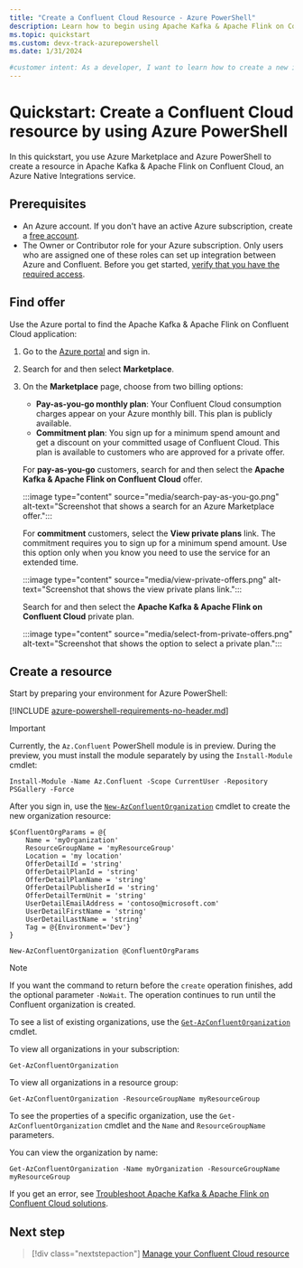 ```yaml
---
title: "Create a Confluent Cloud Resource - Azure PowerShell"
description: Learn how to begin using Apache Kafka & Apache Flink on Confluent Cloud by creating an instance via Azure PowerShell.
ms.topic: quickstart
ms.custom: devx-track-azurepowershell
ms.date: 1/31/2024

#customer intent: As a developer, I want to learn how to create a new instance of Apache Kafka & Apache Flink on Confluent Cloud by using Azure PowerShell so that I can create my own resources.
---
```


# Quickstart: Create a Confluent Cloud resource by using Azure PowerShell

In this quickstart, you use Azure Marketplace and Azure PowerShell to create a resource in Apache Kafka & Apache Flink on Confluent Cloud, an Azure Native Integrations service.

## Prerequisites

- An Azure account. If you don't have an active Azure subscription, create a [free account](https://azure.microsoft.com/pricing/purchase-options/azure-account?cid=msft_learn).
- The Owner or Contributor role for your Azure subscription. Only users who are assigned one of these roles can set up integration between Azure and Confluent. Before you get started, [verify that you have the required access](../../role-based-access-control/check-access.md).

## Find offer

Use the Azure portal to find the Apache Kafka & Apache Flink on Confluent Cloud application:

1. Go to the [Azure portal](https://portal.azure.com/) and sign in.

1. Search for and then select **Marketplace**.

1. On the **Marketplace** page, choose from two billing options:

   - **Pay-as-you-go monthly plan**: Your Confluent Cloud consumption charges appear on your Azure monthly bill. This plan is publicly available.
   - **Commitment plan**: You sign up for a minimum spend amount and get a discount on your committed usage of Confluent Cloud. This plan is available to customers who are approved for a private offer.

   For **pay-as-you-go** customers, search for and then select the **Apache Kafka & Apache Flink on Confluent Cloud** offer.

   :::image type="content" source="media/search-pay-as-you-go.png" alt-text="Screenshot that shows a search for an Azure Marketplace offer.":::

   For **commitment** customers, select the **View private plans** link. The commitment requires you to sign up for a minimum spend amount. Use this option only when you know you need to use the service for an extended time.

   :::image type="content" source="media/view-private-offers.png" alt-text="Screenshot that shows the view private plans link.":::

   Search for and then select the **Apache Kafka & Apache Flink on Confluent Cloud** private plan.

   :::image type="content" source="media/select-from-private-offers.png" alt-text="Screenshot that shows the option to select a private plan.":::

## Create a resource

Start by preparing your environment for Azure PowerShell:

[!INCLUDE [azure-powershell-requirements-no-header.md](~/reusable-content/ce-skilling/azure/includes/azure-powershell-requirements-no-header.md)]

> [!IMPORTANT]
> Currently, the `Az.Confluent` PowerShell module is in preview. During the preview, you must install the module separately by using the `Install-Module` cmdlet:

```azurepowershell
Install-Module -Name Az.Confluent -Scope CurrentUser -Repository PSGallery -Force
```

After you sign in, use the [`New-AzConfluentOrganization`](/powershell/module/az.confluent/new-azconfluentorganization) cmdlet to create the new organization resource:

```azurepowershell
$ConfluentOrgParams = @{
    Name = 'myOrganization'
    ResourceGroupName = 'myResourceGroup'
    Location = 'my location'
    OfferDetailId = 'string'
    OfferDetailPlanId = 'string'
    OfferDetailPlanName = 'string'
    OfferDetailPublisherId = 'string'
    OfferDetailTermUnit = 'string'
    UserDetailEmailAddress = 'contoso@microsoft.com'
    UserDetailFirstName = 'string'
    UserDetailLastName = 'string'
    Tag = @{Environment='Dev'}
}

New-AzConfluentOrganization @ConfluentOrgParams
```

> [!NOTE]
> If you want the command to return before the `create` operation finishes, add the optional parameter `-NoWait`. The operation continues to run until the Confluent organization is created.

To see a list of existing organizations, use the [`Get-AzConfluentOrganization`](/powershell/module/az.confluent/get-azconfluentorganization) cmdlet.

To view all organizations in your subscription:

```azurepowershell
Get-AzConfluentOrganization
```

To view all organizations in a resource group:

```azurepowershell
Get-AzConfluentOrganization -ResourceGroupName myResourceGroup
```

To see the properties of a specific organization, use the `Get-AzConfluentOrganization` cmdlet and the `Name` and `ResourceGroupName` parameters.

You can view the organization by name:

```azurepowershell
Get-AzConfluentOrganization -Name myOrganization -ResourceGroupName myResourceGroup
```

If you get an error, see [Troubleshoot Apache Kafka & Apache Flink on Confluent Cloud solutions](troubleshoot.md).

## Next step

> [!div class="nextstepaction"]
> [Manage your Confluent Cloud resource](manage.md)
